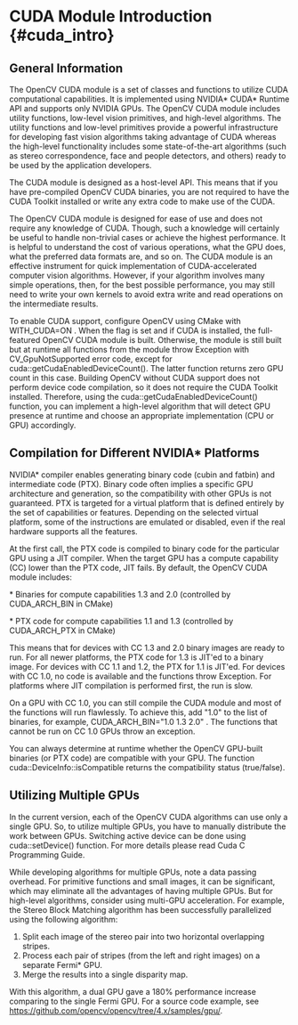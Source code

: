 CUDA Module Introduction {#cuda_intro}
========================

General Information
-------------------

The OpenCV CUDA module is a set of classes and functions to utilize CUDA computational capabilities.
It is implemented using NVIDIA\* CUDA\* Runtime API and supports only NVIDIA GPUs. The OpenCV CUDA
module includes utility functions, low-level vision primitives, and high-level algorithms. The
utility functions and low-level primitives provide a powerful infrastructure for developing fast
vision algorithms taking advantage of CUDA whereas the high-level functionality includes some
state-of-the-art algorithms (such as stereo correspondence, face and people detectors, and others)
ready to be used by the application developers.

The CUDA module is designed as a host-level API. This means that if you have pre-compiled OpenCV
CUDA binaries, you are not required to have the CUDA Toolkit installed or write any extra code to
make use of the CUDA.

The OpenCV CUDA module is designed for ease of use and does not require any knowledge of CUDA.
Though, such a knowledge will certainly be useful to handle non-trivial cases or achieve the highest
performance. It is helpful to understand the cost of various operations, what the GPU does, what the
preferred data formats are, and so on. The CUDA module is an effective instrument for quick
implementation of CUDA-accelerated computer vision algorithms. However, if your algorithm involves
many simple operations, then, for the best possible performance, you may still need to write your
own kernels to avoid extra write and read operations on the intermediate results.

To enable CUDA support, configure OpenCV using CMake with WITH\_CUDA=ON . When the flag is set and
if CUDA is installed, the full-featured OpenCV CUDA module is built. Otherwise, the module is still
built but at runtime all functions from the module throw Exception with CV\_GpuNotSupported error
code, except for cuda::getCudaEnabledDeviceCount(). The latter function returns zero GPU count in
this case. Building OpenCV without CUDA support does not perform device code compilation, so it does
not require the CUDA Toolkit installed. Therefore, using the cuda::getCudaEnabledDeviceCount()
function, you can implement a high-level algorithm that will detect GPU presence at runtime and
choose an appropriate implementation (CPU or GPU) accordingly.

Compilation for Different NVIDIA\* Platforms
--------------------------------------------

NVIDIA\* compiler enables generating binary code (cubin and fatbin) and intermediate code (PTX).
Binary code often implies a specific GPU architecture and generation, so the compatibility with
other GPUs is not guaranteed. PTX is targeted for a virtual platform that is defined entirely by the
set of capabilities or features. Depending on the selected virtual platform, some of the
instructions are emulated or disabled, even if the real hardware supports all the features.

At the first call, the PTX code is compiled to binary code for the particular GPU using a JIT
compiler. When the target GPU has a compute capability (CC) lower than the PTX code, JIT fails. By
default, the OpenCV CUDA module includes:

\*
   Binaries for compute capabilities 1.3 and 2.0 (controlled by CUDA\_ARCH\_BIN in CMake)

\*
   PTX code for compute capabilities 1.1 and 1.3 (controlled by CUDA\_ARCH\_PTX in CMake)

This means that for devices with CC 1.3 and 2.0 binary images are ready to run. For all newer
platforms, the PTX code for 1.3 is JIT'ed to a binary image. For devices with CC 1.1 and 1.2, the
PTX for 1.1 is JIT'ed. For devices with CC 1.0, no code is available and the functions throw
Exception. For platforms where JIT compilation is performed first, the run is slow.

On a GPU with CC 1.0, you can still compile the CUDA module and most of the functions will run
flawlessly. To achieve this, add "1.0" to the list of binaries, for example,
CUDA\_ARCH\_BIN="1.0 1.3 2.0" . The functions that cannot be run on CC 1.0 GPUs throw an exception.

You can always determine at runtime whether the OpenCV GPU-built binaries (or PTX code) are
compatible with your GPU. The function cuda::DeviceInfo::isCompatible returns the compatibility
status (true/false).

Utilizing Multiple GPUs
-----------------------

In the current version, each of the OpenCV CUDA algorithms can use only a single GPU. So, to utilize
multiple GPUs, you have to manually distribute the work between GPUs. Switching active device can be
done using cuda::setDevice() function. For more details please read Cuda C Programming Guide.

While developing algorithms for multiple GPUs, note a data passing overhead. For primitive functions
and small images, it can be significant, which may eliminate all the advantages of having multiple
GPUs. But for high-level algorithms, consider using multi-GPU acceleration. For example, the Stereo
Block Matching algorithm has been successfully parallelized using the following algorithm:

1.  Split each image of the stereo pair into two horizontal overlapping stripes.
2.  Process each pair of stripes (from the left and right images) on a separate Fermi\* GPU.
3.  Merge the results into a single disparity map.

With this algorithm, a dual GPU gave a 180% performance increase comparing to the single Fermi GPU.
For a source code example, see <https://github.com/opencv/opencv/tree/4.x/samples/gpu/>.
